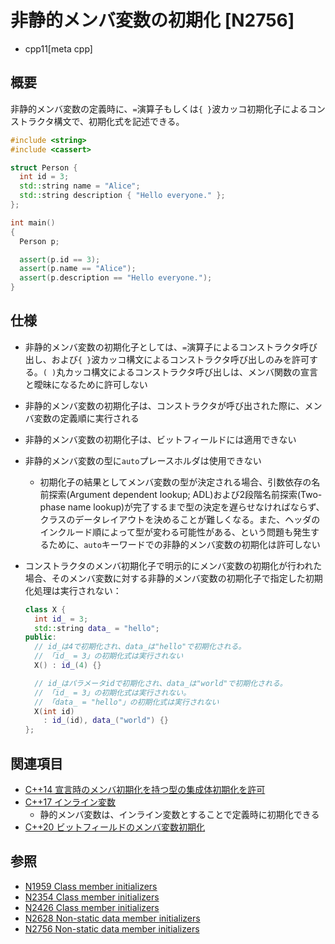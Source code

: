 # 非静的メンバ変数の初期化 [N2756]
* cpp11[meta cpp]

## 概要
非静的メンバ変数の定義時に、`=`演算子もしくは`{ }`波カッコ初期化子によるコンストラクタ構文で、初期化式を記述できる。

```cpp example
#include <string>
#include <cassert>

struct Person {
  int id = 3;
  std::string name = "Alice";
  std::string description { "Hello everyone." };
};

int main()
{
  Person p;

  assert(p.id == 3);
  assert(p.name == "Alice");
  assert(p.description == "Hello everyone.");
}
```


## 仕様
- 非静的メンバ変数の初期化子としては、`=`演算子によるコンストラクタ呼び出し、および`{ }`波カッコ構文によるコンストラクタ呼び出しのみを許可する。`( )`丸カッコ構文によるコンストラクタ呼び出しは、メンバ関数の宣言と曖昧になるために許可しない
- 非静的メンバ変数の初期化子は、コンストラクタが呼び出された際に、メンバ変数の定義順に実行される
- 非静的メンバ変数の初期化子は、ビットフィールドには適用できない
- 非静的メンバ変数の型に`auto`プレースホルダは使用できない
    - 初期化子の結果としてメンバ変数の型が決定される場合、引数依存の名前探索(Argument dependent lookup; ADL)および2段階名前探索(Two-phase name lookup)が完了するまで型の決定を遅らせなければならず、クラスのデータレイアウトを決めることが難しくなる。また、ヘッダのインクルード順によって型が変わる可能性がある、という問題も発生するために、`auto`キーワードでの非静的メンバ変数の初期化は許可しない
- コンストラクタのメンバ初期化子で明示的にメンバ変数の初期化が行われた場合、そのメンバ変数に対する非静的メンバ変数の初期化子で指定した初期化処理は実行されない：

    ```cpp
    class X {
      int id_ = 3;
      std::string data_ = "hello";
    public:
      // id_は4で初期化され、data_は"hello"で初期化される。
      // 「id_ = 3」の初期化式は実行されない
      X() : id_(4) {}

      // id_はパラメータidで初期化され、data_は"world"で初期化される。
      // 「id_ = 3」の初期化式は実行されない。
      // 「data_ = "hello"」の初期化式は実行されない
      X(int id)
        : id_(id), data_("world") {}
    };
    ```


## 関連項目
- [C++14 宣言時のメンバ初期化を持つ型の集成体初期化を許可](/lang/cpp14/member_initializers_and_aggregates.md)
- [C++17 インライン変数](/lang/cpp17/inline_variables.md)
    - 静的メンバ変数は、インライン変数とすることで定義時に初期化できる
- [C++20 ビットフィールドのメンバ変数初期化](/lang/cpp20/default_member_initializers_for_bit_fields.md)


## 参照
- [N1959 Class member initializers](http://www.open-std.org/jtc1/sc22/wg21/docs/papers/2006/n1959.pdf)
- [N2354 Class member initializers](http://www.open-std.org/jtc1/sc22/wg21/docs/papers/2007/n2354.htm)
- [N2426 Class member initializers](http://www.open-std.org/jtc1/sc22/wg21/docs/papers/2007/n2426.htm)
- [N2628 Non-static data member initializers](http://www.open-std.org/jtc1/sc22/wg21/docs/papers/2008/n2628.html)
- [N2756 Non-static data member initializers](http://www.open-std.org/JTC1/SC22/WG21/docs/papers/2008/n2756.htm)

